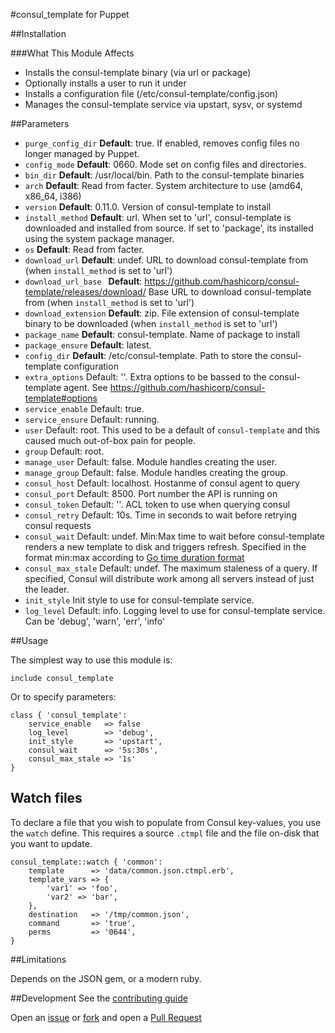 #consul_template for Puppet

##Installation

###What This Module Affects

* Installs the consul-template binary (via url or package)
* Optionally installs a user to run it under
* Installs a configuration file (/etc/consul-template/config.json)
* Manages the consul-template service via upstart, sysv, or systemd


##Parameters

- `purge_config_dir` **Default**: true. If enabled, removes config files no longer managed by Puppet.
- `config_mode` **Default**: 0660. Mode set on config files and directories.
- `bin_dir` **Default**: /usr/local/bin. Path to the consul-template binaries
- `arch` **Default**: Read from facter. System architecture to use (amd64, x86_64, i386)
- `version` **Default**: 0.11.0. Version of consul-template to install
- `install_method` **Default**: url. When set to 'url', consul-template is downloaded and installed from source. If
set to 'package', its installed using the system package manager.
- `os` **Default**: Read from facter.
- `download_url` **Default**: undef. URL to download consul-template from (when `install_method` is set to 'url')
- `download_url_base ` **Default**: https://github.com/hashicorp/consul-template/releases/download/ Base URL to download consul-template from (when `install_method` is set to 'url')
- `download_extension` **Default**: zip. File extension of consul-template binary to be downloaded (when `install_method` is set to 'url')
- `package_name` **Default**: consul-template. Name of package to install
- `package_ensure` **Default**: latest.
- `config_dir` **Default**: /etc/consul-template. Path to store the consul-template configuration
- `extra_options` Default: ''. Extra options to be bassed to the consul-template agent. See https://github.com/hashicorp/consul-template#options
- `service_enable` Default: true.
- `service_ensure` Default: running.
- `user` Default: root. This used to be a default of `consul-template` and this caused much out-of-box pain for people.
- `group` Default: root.
- `manage_user` Default: false. Module handles creating the user.
- `manage_group` Default: false. Module handles creating the group.
- `consul_host` Default: localhost. Hostanme of consul agent to query
- `consul_port` Default: 8500. Port number the API is running on
- `consul_token` Default: ''. ACL token to use when querying consul
- `consul_retry` Default: 10s. Time in seconds to wait before retrying consul requests
- `consul_wait` Default: undef. Min:Max time to wait before consul-template renders a new template to disk and triggers refresh. Specified in the format min:max according to [Go time duration format](http://golang.org/pkg/time/#ParseDuration)
- `consul_max_stale` Default: undef. The maximum staleness of a query. If specified, Consul will distribute work among all servers instead of just the leader.
- `init_style` Init style to use for consul-template service.
- `log_level` Default: info. Logging level to use for consul-template service. Can be 'debug', 'warn', 'err', 'info'



##Usage

The simplest way to use this module is:
```puppet
include consul_template
```

Or to specify parameters:
```puppet
class { 'consul_template':
    service_enable   => false
    log_level        => 'debug',
    init_style       => 'upstart',
    consul_wait      => '5s:30s',
    consul_max_stale => '1s'
}
```


## Watch files

To declare a file that you wish to populate from Consul key-values, you use the
`watch` define. This requires a source `.ctmpl` file and the file on-disk
that you want to update.

```puppet
consul_template::watch { 'common':
    template      => 'data/common.json.ctmpl.erb',
    template_vars => {
        'var1' => 'foo',
        'var2' => 'bar',
    },
    destination   => '/tmp/common.json',
    command       => 'true',
    perms         => '0644',
}
```

##Limitations

Depends on the JSON gem, or a modern ruby.

##Development
See the [contributing guide](CONTRIBUTING.md)

Open an [issue](https://github.com/gdhbashton/puppet-consul_template/issues) or
[fork](https://github.com/gdhbashton/puppet-consul_template/fork) and open a
[Pull Request](https://github.com/gdhbashton/puppet-consul_template/pulls)

